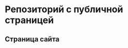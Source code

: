 # Репозиторий с публичной страницей
## Страница сайта
<!-- Здесь будет ссылка на публичную страницу-->